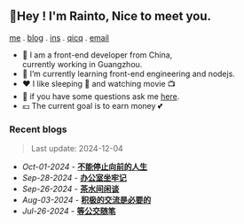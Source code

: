 ## 🌷Hey ! I'm Rainto, Nice to meet you.

<p align="left">

  [me](https://rainto.top/about) .
  [blog](https://rainto.top/posts) . 
 [ins](https://www.instagram.com/lorret9/) .
  [qicq](https://wpa.qq.com/msgrd?v=3&uin=693739563&site=qq&menu=yes) .
  [email](mailto:rainto0322@foxmail.com?subject=Hello)
</p>

- 🔭 I am a front-end developer from China,  
   currently working in Guangzhou.
- 🌱 I’m currently learning front-end engineering and nodejs.
- ❤️ I like sleeping 🛌 and watching movie 📺 
- 💬 if you have some questions ask me [here](https://rainto.top/).
- 💴 The current goal is to earn money 💕

### Recent blogs
<!-- ARTICLE_LIST -->
> Last update: 2024-12-04
- *Oct-01-2024* - **[不能停止向前的人生](https://rainto.top/posts/essay/20241001%E4%B8%8D%E8%83%BD%E5%81%9C%E6%AD%A2%E5%90%91%E5%89%8D%E7%9A%84%E4%BA%BA%E7%94%9F/)**
- *Sep-28-2024* - **[办公室坐牢记](https://rainto.top/posts/member/20240928%E5%8A%9E%E5%85%AC%E5%AE%A4%E5%9D%90%E7%89%A2%E8%AE%B0/)**
- *Sep-26-2024* - **[茶水间闲谈](https://rainto.top/posts/member/20240926%E8%8C%B6%E6%B0%B4%E9%97%B4%E9%97%B2%E8%B0%88/)**
- *Aug-03-2024* - **[积极的交流是必要的](https://rainto.top/posts/member/20240803%E7%A7%AF%E6%9E%81%E7%9A%84%E4%BA%A4%E6%B5%81%E6%98%AF%E5%BF%85%E8%A6%81%E7%9A%84/)**
- *Jul-26-2024* - **[等公交随笔](https://rainto.top/posts/essay/20240726%E7%AD%89%E5%85%AC%E4%BA%A4%E9%9A%8F%E7%AC%94/)**
